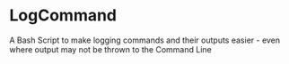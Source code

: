 # LogCommand
A Bash Script to make logging commands and their outputs easier - even where output may not be thrown to the Command Line

